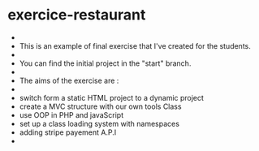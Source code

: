 # exercice-restaurant

* 
* This is an example of final exercise that I've created for the students. 
*
* You can find the initial project in the "start" branch. 
*
* The aims of the exercise are : 
*
* switch form a static HTML project to a dynamic project 
* create a MVC structure with our own tools Class
* use OOP in PHP and javaScript 
* set up a class loading system with namespaces 
* adding stripe payement A.P.I 
*
